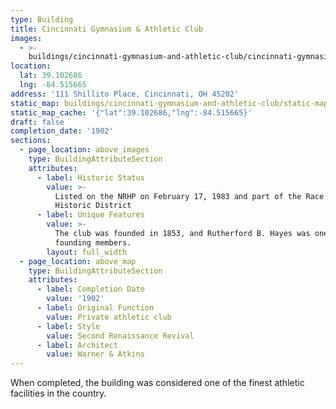 ```yaml
---
type: Building
title: Cincinnati Gymnasium & Athletic Club
images:
  - >-
    buildings/cincinnati-gymnasium-and-athletic-club/cincinnati-gymnasium-and-athletic-club-0_fnc8z0
location:
  lat: 39.102686
  lng: -84.515665
address: '111 Shillito Place, Cincinnati, OH 45202'
static_map: buildings/cincinnati-gymnasium-and-athletic-club/static-map_mr0qii
static_map_cache: '{"lat":39.102686,"lng":-84.515665}'
draft: false
completion_date: '1902'
sections:
  - page_location: above_images
    type: BuildingAttributeSection
    attributes:
      - label: Historic Status
        value: >-
          Listed on the NRHP on February 17, 1983 and part of the Race Street
          Historic District
      - label: Unique Features
        value: >-
          The club was founded in 1853, and Rutherford B. Hayes was one of its
          founding members.
        layout: full_width
  - page_location: above_map
    type: BuildingAttributeSection
    attributes:
      - label: Completion Date
        value: '1902'
      - label: Original Function
        value: Private athletic club
      - label: Style
        value: Second Renaissance Revival
      - label: Architect
        value: Warner & Atkins
---
```


When completed, the building was considered one of the finest athletic facilities in the country.

